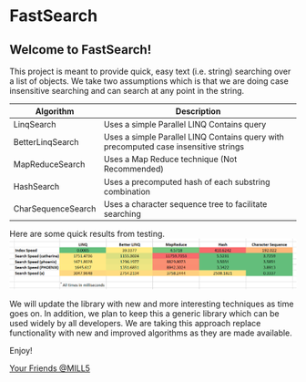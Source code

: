# FastSearch
## Welcome to FastSearch!

This project is meant to provide quick, easy text (i.e. string) searching over a list of objects. We take two assumptions which is that we are doing case insensitive searching and can search at any point in the string.

|Algorithm |Description |
--- | --- |
|LinqSearch|Uses a simple Parallel LINQ Contains query|
BetterLinqSearch |Uses a simple Parallel LINQ Contains query with precomputed case insensitive strings |
| MapReduceSearch |Uses a Map Reduce technique (Not Recommended)|
| HashSearch | Uses a precomputed hash of each substring combination |
| CharSequenceSearch | Uses a character sequence tree to facilitate searching |

Here are some quick results from testing.
![](https://raw.githubusercontent.com/MILL5/FastSearch/main/SearchResults.png)

We will update the library with new and more interesting techniques as time goes on.  In addition, we plan to keep this a generic library which can be used widely by all developers.  We are taking this approach replace functionality with new and improved algorithms as they are made available.

Enjoy!

[Your Friends @MILL5](https://www.mill5.com)